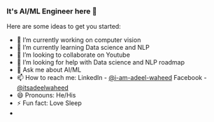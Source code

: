 ### It's AI/ML Engineer here 👋

Here are some ideas to get you started:

- 🔭 I’m currently working on computer vision
- 🌱 I’m currently learning Data science and NLP
- 👯 I’m looking to collaborate on Youtube
- 🤔 I’m looking for help with Data science and NLP roadmap
- 💬 Ask me about AI/ML
- 📫 How to reach me:
    LinkedIn - [@i-am-adeel-waheed](https://www.linkedin.com/in/i-am-adeel-waheed/)
    Facebook - [@itsadeelwaheed](https://www.facebook.com/itsadeelwaheed/)
- 😄 Pronouns: He/His
- ⚡ Fun fact: Love Sleep
- 
